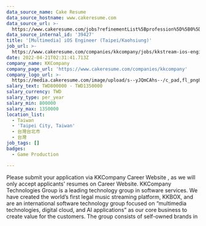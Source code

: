 ```yaml
---
data_source_name: Cake Resume
data_source_hostname: www.cakeresume.com
data_source_url: >-
  https://www.cakeresume.com/jobs?refinementList%5Bprofession%5D%5B0%5D=game-production&range%5Bsalary_range%5D%5Bmin%5D=100000
data_source_internal_id: '39427'
title: '[Multimedia] iOS Engineer (Taipei/Kaohsiung)'
job_url: >-
  https://www.cakeresume.com/companies/kkcompany/jobs/kkstream-ios-engineer-enterprise-solution-15ae69
date: 2022-04-21T02:31:41.713Z
company_name: KKCompany
company_page_url: 'https://www.cakeresume.com/companies/kkcompany'
company_logo_url: >-
  https://media.cakeresume.com/image/upload/s--yJQmCAhs--/c_pad,fl_png8,h_200,w_200/v1637561973/kxxyllrqxnxut3jg0vup.png
salary_text: TWD800000 - TWD1350000
salary_currency: TWD
salary_type: per_year
salary_min: 800000
salary_max: 1350000
location_list:
  - Taiwan
  - 'Taipei City, Taiwan'
  - 台灣台北市
  - 台灣
job_tags: []
badges:
  - Game Production

---
```


Please submit your application via KKCompany Career Website , as we will only accept applicants' resumes on Career Website. KKCompany Technologies Group is a leading technology group in software services. We have created the world’s first legal music streaming platform, KKBOX, and are an international software technology group focused on “multimedia technologies, digital cloud, and AI applications” as our core business to create value for the customers. The group consists of self-owned brands in